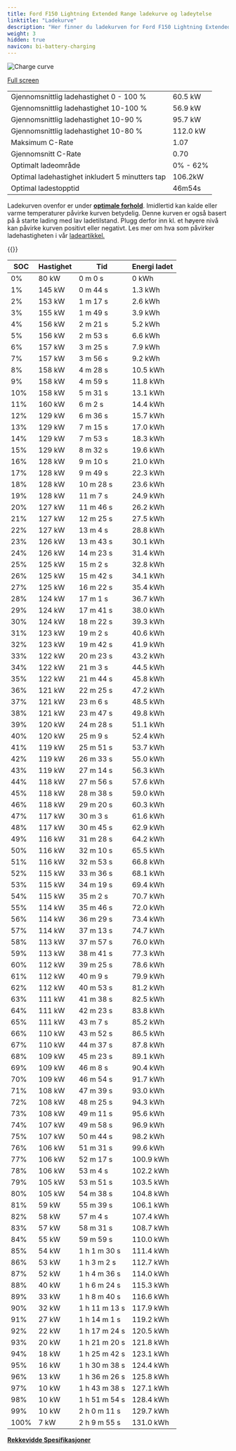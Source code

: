 ```yaml
---
title: Ford F150 Lightning Extended Range ladekurve og ladeytelse
linktitle: "Ladekurve"
description: "Her finner du ladekurven for Ford F150 Lightning Extended Range."
weight: 3
hidden: true
navicon: bi-battery-charging
---
```

<!-- markdownlint-disable MD033 -->
<img src="../chargingcurve.svg" alt="Charge curve" class="img-fluid">

[Full screen](../chargingcurve.svg)


<table class="table table-striped border">
<tbody>
<tr>
<td>Gjennomsnittlig ladehastighet 0 - 100 %</td><td>60.5 kW</td>
</tr>
<tr>
<td>Gjennomsnittlig ladehastighet 10-100 %</td><td>56.9 kW</td>
</tr>
<tr>
<td>Gjennomsnittlig ladehastighet 10-90 %</td><td>95.7 kW</td>
</tr>
<tr>
<td>Gjennomsnittlig ladehastighet 10-80 %</td><td>112.0 kW</td>
</tr>
<tr>
<td>Maksimum C-Rate</td><td>1.07</td>
</tr>
<tr>
<td>Gjennomsnitt C-Rate</td><td>0.70</td>
</tr>
<tr>
<td>Optimalt ladeområde</td><td>0% - 62%</td>
</tr>
<tr>
<td>Optimal ladehastighet inkludert 5 minutters tap</td><td>106.2kW</td>
</tr>
<tr>
<td>Optimal ladestopptid</td><td>46m54s</td>
</tr>
</tbody>
</table>


Ladekurven ovenfor er under **[optimale forhold](../../../../../technology/battery/charging/#temperatur)**. Imidlertid kan kalde eller varme temperaturer påvirke kurven betydelig. Denne kurven er også basert på å starte lading med lav ladetilstand. Plugg derfor inn kl. et høyere nivå kan påvirke kurven positivt eller negativt. Les mer om hva som påvirker ladehastigheten i vår [ladeartikkel.](../../../../../technology/battery/charging/)


{{<evkxdisplayaddarticle />}}
<table class="table table-striped border">
<thead>
<tr><th>SOC</th><th>Hastighet</th><th>Tid</th><th>Energi ladet</th></tr>
</thead>
<tbody>
<tr>
<td>0%</td><td>80 kW</td><td> 0 m 0 s </td><td>0 kWh </td>
</tr>
<tr>
<td>1%</td><td>145 kW</td><td> 0 m 44 s </td><td>1.3 kWh </td>
</tr>
<tr>
<td>2%</td><td>153 kW</td><td> 1 m 17 s </td><td>2.6 kWh </td>
</tr>
<tr>
<td>3%</td><td>155 kW</td><td> 1 m 49 s </td><td>3.9 kWh </td>
</tr>
<tr>
<td>4%</td><td>156 kW</td><td> 2 m 21 s </td><td>5.2 kWh </td>
</tr>
<tr>
<td>5%</td><td>156 kW</td><td> 2 m 53 s </td><td>6.6 kWh </td>
</tr>
<tr>
<td>6%</td><td>157 kW</td><td> 3 m 25 s </td><td>7.9 kWh </td>
</tr>
<tr>
<td>7%</td><td>157 kW</td><td> 3 m 56 s </td><td>9.2 kWh </td>
</tr>
<tr>
<td>8%</td><td>158 kW</td><td> 4 m 28 s </td><td>10.5 kWh </td>
</tr>
<tr>
<td>9%</td><td>158 kW</td><td> 4 m 59 s </td><td>11.8 kWh </td>
</tr>
<tr>
<td>10%</td><td>158 kW</td><td> 5 m 31 s </td><td>13.1 kWh </td>
</tr>
<tr>
<td>11%</td><td>160 kW</td><td> 6 m 2 s </td><td>14.4 kWh </td>
</tr>
<tr>
<td>12%</td><td>129 kW</td><td> 6 m 36 s </td><td>15.7 kWh </td>
</tr>
<tr>
<td>13%</td><td>129 kW</td><td> 7 m 15 s </td><td>17.0 kWh </td>
</tr>
<tr>
<td>14%</td><td>129 kW</td><td> 7 m 53 s </td><td>18.3 kWh </td>
</tr>
<tr>
<td>15%</td><td>129 kW</td><td> 8 m 32 s </td><td>19.6 kWh </td>
</tr>
<tr>
<td>16%</td><td>128 kW</td><td> 9 m 10 s </td><td>21.0 kWh </td>
</tr>
<tr>
<td>17%</td><td>128 kW</td><td> 9 m 49 s </td><td>22.3 kWh </td>
</tr>
<tr>
<td>18%</td><td>128 kW</td><td> 10 m 28 s </td><td>23.6 kWh </td>
</tr>
<tr>
<td>19%</td><td>128 kW</td><td> 11 m 7 s </td><td>24.9 kWh </td>
</tr>
<tr>
<td>20%</td><td>127 kW</td><td> 11 m 46 s </td><td>26.2 kWh </td>
</tr>
<tr>
<td>21%</td><td>127 kW</td><td> 12 m 25 s </td><td>27.5 kWh </td>
</tr>
<tr>
<td>22%</td><td>127 kW</td><td> 13 m 4 s </td><td>28.8 kWh </td>
</tr>
<tr>
<td>23%</td><td>126 kW</td><td> 13 m 43 s </td><td>30.1 kWh </td>
</tr>
<tr>
<td>24%</td><td>126 kW</td><td> 14 m 23 s </td><td>31.4 kWh </td>
</tr>
<tr>
<td>25%</td><td>125 kW</td><td> 15 m 2 s </td><td>32.8 kWh </td>
</tr>
<tr>
<td>26%</td><td>125 kW</td><td> 15 m 42 s </td><td>34.1 kWh </td>
</tr>
<tr>
<td>27%</td><td>125 kW</td><td> 16 m 22 s </td><td>35.4 kWh </td>
</tr>
<tr>
<td>28%</td><td>124 kW</td><td> 17 m 1 s </td><td>36.7 kWh </td>
</tr>
<tr>
<td>29%</td><td>124 kW</td><td> 17 m 41 s </td><td>38.0 kWh </td>
</tr>
<tr>
<td>30%</td><td>124 kW</td><td> 18 m 22 s </td><td>39.3 kWh </td>
</tr>
<tr>
<td>31%</td><td>123 kW</td><td> 19 m 2 s </td><td>40.6 kWh </td>
</tr>
<tr>
<td>32%</td><td>123 kW</td><td> 19 m 42 s </td><td>41.9 kWh </td>
</tr>
<tr>
<td>33%</td><td>122 kW</td><td> 20 m 23 s </td><td>43.2 kWh </td>
</tr>
<tr>
<td>34%</td><td>122 kW</td><td> 21 m 3 s </td><td>44.5 kWh </td>
</tr>
<tr>
<td>35%</td><td>122 kW</td><td> 21 m 44 s </td><td>45.8 kWh </td>
</tr>
<tr>
<td>36%</td><td>121 kW</td><td> 22 m 25 s </td><td>47.2 kWh </td>
</tr>
<tr>
<td>37%</td><td>121 kW</td><td> 23 m 6 s </td><td>48.5 kWh </td>
</tr>
<tr>
<td>38%</td><td>121 kW</td><td> 23 m 47 s </td><td>49.8 kWh </td>
</tr>
<tr>
<td>39%</td><td>120 kW</td><td> 24 m 28 s </td><td>51.1 kWh </td>
</tr>
<tr>
<td>40%</td><td>120 kW</td><td> 25 m 9 s </td><td>52.4 kWh </td>
</tr>
<tr>
<td>41%</td><td>119 kW</td><td> 25 m 51 s </td><td>53.7 kWh </td>
</tr>
<tr>
<td>42%</td><td>119 kW</td><td> 26 m 33 s </td><td>55.0 kWh </td>
</tr>
<tr>
<td>43%</td><td>119 kW</td><td> 27 m 14 s </td><td>56.3 kWh </td>
</tr>
<tr>
<td>44%</td><td>118 kW</td><td> 27 m 56 s </td><td>57.6 kWh </td>
</tr>
<tr>
<td>45%</td><td>118 kW</td><td> 28 m 38 s </td><td>59.0 kWh </td>
</tr>
<tr>
<td>46%</td><td>118 kW</td><td> 29 m 20 s </td><td>60.3 kWh </td>
</tr>
<tr>
<td>47%</td><td>117 kW</td><td> 30 m 3 s </td><td>61.6 kWh </td>
</tr>
<tr>
<td>48%</td><td>117 kW</td><td> 30 m 45 s </td><td>62.9 kWh </td>
</tr>
<tr>
<td>49%</td><td>116 kW</td><td> 31 m 28 s </td><td>64.2 kWh </td>
</tr>
<tr>
<td>50%</td><td>116 kW</td><td> 32 m 10 s </td><td>65.5 kWh </td>
</tr>
<tr>
<td>51%</td><td>116 kW</td><td> 32 m 53 s </td><td>66.8 kWh </td>
</tr>
<tr>
<td>52%</td><td>115 kW</td><td> 33 m 36 s </td><td>68.1 kWh </td>
</tr>
<tr>
<td>53%</td><td>115 kW</td><td> 34 m 19 s </td><td>69.4 kWh </td>
</tr>
<tr>
<td>54%</td><td>115 kW</td><td> 35 m 2 s </td><td>70.7 kWh </td>
</tr>
<tr>
<td>55%</td><td>114 kW</td><td> 35 m 46 s </td><td>72.0 kWh </td>
</tr>
<tr>
<td>56%</td><td>114 kW</td><td> 36 m 29 s </td><td>73.4 kWh </td>
</tr>
<tr>
<td>57%</td><td>114 kW</td><td> 37 m 13 s </td><td>74.7 kWh </td>
</tr>
<tr>
<td>58%</td><td>113 kW</td><td> 37 m 57 s </td><td>76.0 kWh </td>
</tr>
<tr>
<td>59%</td><td>113 kW</td><td> 38 m 41 s </td><td>77.3 kWh </td>
</tr>
<tr>
<td>60%</td><td>112 kW</td><td> 39 m 25 s </td><td>78.6 kWh </td>
</tr>
<tr>
<td>61%</td><td>112 kW</td><td> 40 m 9 s </td><td>79.9 kWh </td>
</tr>
<tr>
<td>62%</td><td>112 kW</td><td> 40 m 53 s </td><td>81.2 kWh </td>
</tr>
<tr>
<td>63%</td><td>111 kW</td><td> 41 m 38 s </td><td>82.5 kWh </td>
</tr>
<tr>
<td>64%</td><td>111 kW</td><td> 42 m 23 s </td><td>83.8 kWh </td>
</tr>
<tr>
<td>65%</td><td>111 kW</td><td> 43 m 7 s </td><td>85.2 kWh </td>
</tr>
<tr>
<td>66%</td><td>110 kW</td><td> 43 m 52 s </td><td>86.5 kWh </td>
</tr>
<tr>
<td>67%</td><td>110 kW</td><td> 44 m 37 s </td><td>87.8 kWh </td>
</tr>
<tr>
<td>68%</td><td>109 kW</td><td> 45 m 23 s </td><td>89.1 kWh </td>
</tr>
<tr>
<td>69%</td><td>109 kW</td><td> 46 m 8 s </td><td>90.4 kWh </td>
</tr>
<tr>
<td>70%</td><td>109 kW</td><td> 46 m 54 s </td><td>91.7 kWh </td>
</tr>
<tr>
<td>71%</td><td>108 kW</td><td> 47 m 39 s </td><td>93.0 kWh </td>
</tr>
<tr>
<td>72%</td><td>108 kW</td><td> 48 m 25 s </td><td>94.3 kWh </td>
</tr>
<tr>
<td>73%</td><td>108 kW</td><td> 49 m 11 s </td><td>95.6 kWh </td>
</tr>
<tr>
<td>74%</td><td>107 kW</td><td> 49 m 58 s </td><td>96.9 kWh </td>
</tr>
<tr>
<td>75%</td><td>107 kW</td><td> 50 m 44 s </td><td>98.2 kWh </td>
</tr>
<tr>
<td>76%</td><td>106 kW</td><td> 51 m 31 s </td><td>99.6 kWh </td>
</tr>
<tr>
<td>77%</td><td>106 kW</td><td> 52 m 17 s </td><td>100.9 kWh </td>
</tr>
<tr>
<td>78%</td><td>106 kW</td><td> 53 m 4 s </td><td>102.2 kWh </td>
</tr>
<tr>
<td>79%</td><td>105 kW</td><td> 53 m 51 s </td><td>103.5 kWh </td>
</tr>
<tr>
<td>80%</td><td>105 kW</td><td> 54 m 38 s </td><td>104.8 kWh </td>
</tr>
<tr>
<td>81%</td><td>59 kW</td><td> 55 m 39 s </td><td>106.1 kWh </td>
</tr>
<tr>
<td>82%</td><td>58 kW</td><td> 57 m 4 s </td><td>107.4 kWh </td>
</tr>
<tr>
<td>83%</td><td>57 kW</td><td> 58 m 31 s </td><td>108.7 kWh </td>
</tr>
<tr>
<td>84%</td><td>55 kW</td><td> 59 m 59 s </td><td>110.0 kWh </td>
</tr>
<tr>
<td>85%</td><td>54 kW</td><td>1 h 1 m 30 s </td><td>111.4 kWh </td>
</tr>
<tr>
<td>86%</td><td>53 kW</td><td>1 h 3 m 2 s </td><td>112.7 kWh </td>
</tr>
<tr>
<td>87%</td><td>52 kW</td><td>1 h 4 m 36 s </td><td>114.0 kWh </td>
</tr>
<tr>
<td>88%</td><td>40 kW</td><td>1 h 6 m 24 s </td><td>115.3 kWh </td>
</tr>
<tr>
<td>89%</td><td>33 kW</td><td>1 h 8 m 40 s </td><td>116.6 kWh </td>
</tr>
<tr>
<td>90%</td><td>32 kW</td><td>1 h 11 m 13 s </td><td>117.9 kWh </td>
</tr>
<tr>
<td>91%</td><td>27 kW</td><td>1 h 14 m 1 s </td><td>119.2 kWh </td>
</tr>
<tr>
<td>92%</td><td>22 kW</td><td>1 h 17 m 24 s </td><td>120.5 kWh </td>
</tr>
<tr>
<td>93%</td><td>20 kW</td><td>1 h 21 m 20 s </td><td>121.8 kWh </td>
</tr>
<tr>
<td>94%</td><td>18 kW</td><td>1 h 25 m 42 s </td><td>123.1 kWh </td>
</tr>
<tr>
<td>95%</td><td>16 kW</td><td>1 h 30 m 38 s </td><td>124.4 kWh </td>
</tr>
<tr>
<td>96%</td><td>13 kW</td><td>1 h 36 m 26 s </td><td>125.8 kWh </td>
</tr>
<tr>
<td>97%</td><td>10 kW</td><td>1 h 43 m 38 s </td><td>127.1 kWh </td>
</tr>
<tr>
<td>98%</td><td>10 kW</td><td>1 h 51 m 54 s </td><td>128.4 kWh </td>
</tr>
<tr>
<td>99%</td><td>10 kW</td><td>2 h 0 m 11 s </td><td>129.7 kWh </td>
</tr>
<tr>
<td>100%</td><td>7 kW</td><td>2 h 9 m 55 s </td><td>131.0 kWh </td>
</tr>
</tbody>
</table>

<div class="mt-3 mb-3">
<a href="../rangeandconsumption/" class="text-decoration-none text-black">
<strong><i class="bi-arrow-left"></i> Rekkevidde </strong>
</a>
<a href="../specifications/" class="text-decoration-none text-black float-end">
<strong>Spesifikasjoner <i class="bi-arrow-right"></i></strong>
</a>
</div>
